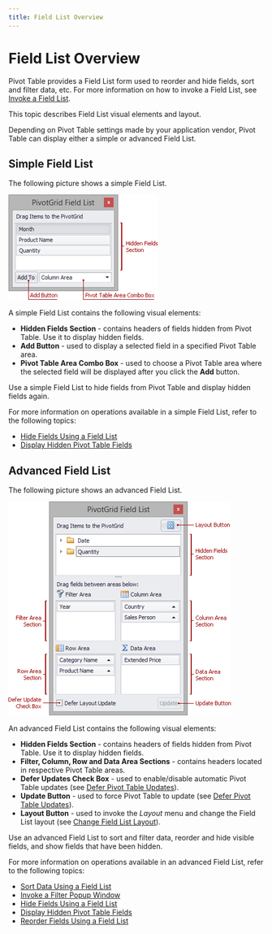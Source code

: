```yaml
---
title: Field List Overview
---
```

# Field List Overview
Pivot Table provides a Field List form used to reorder and hide fields, sort and filter data, etc. For more information on how to invoke a Field List, see [Invoke a Field List](../../../interface-elements-for-desktop/articles/pivot-table/field-list/invoke-a-field-list.md).

This topic describes Field List visual elements and layout.

Depending on Pivot Table settings made by your application vendor, Pivot Table can display either a simple or advanced Field List.

## Simple Field List
The following picture shows a simple Field List.

![EU_XtraPivotGrid_FieldListSimpleOverview](../../images/Img13532.png)

A simple Field List contains the following visual elements:
* **Hidden Fields Section** - contains headers of fields hidden from Pivot Table. Use it to display hidden fields.
* **Add Button** - used to display a selected field in a specified Pivot Table area.
* **Pivot Table Area Combo Box** - used to choose a Pivot Table area where the selected field will be displayed after you click the **Add** button.

Use a simple Field List to hide fields from Pivot Table and display hidden fields again.

For more information on operations available in a simple Field List, refer to the following topics:
* [Hide Fields Using a Field List](../../../interface-elements-for-desktop/articles/pivot-table/layout-customization/hide-fields/hide-fields-using-a-field-list.md)
* [Display Hidden Pivot Table Fields](../../../interface-elements-for-desktop/articles/pivot-table/layout-customization/display-hidden-pivot-table-fields.md)

## Advanced Field List
The following picture shows an advanced Field List.

![EU_XtraPivotGrid_FieldListExcelOverview](../../images/Img13533.png)

An advanced Field List contains the following visual elements:
* **Hidden Fields Section** - contains headers of fields hidden from Pivot Table. Use it to display hidden fields.
* **Filter, Column, Row and Data Area Sections** - contains headers located in respective Pivot Table areas.
* **Defer Updates Check Box** - used to enable/disable automatic Pivot Table updates (see [Defer Pivot Table Updates](../../../interface-elements-for-desktop/articles/pivot-table/field-list/defer-pivot-table-updates.md)).
* **Update Button** - used to force Pivot Table to update (see [Defer Pivot Table Updates](../../../interface-elements-for-desktop/articles/pivot-table/field-list/defer-pivot-table-updates.md)).
* **Layout Button** - used to invoke the _Layout_ menu and change the Field List layout (see [Change Field List Layout](../../../interface-elements-for-desktop/articles/pivot-table/field-list/change-field-list-layout.md)).

Use an advanced Field List to sort and filter data, reorder and hide visible fields, and show fields that have been hidden.

For more information on operations available in an advanced Field List, refer to the following topics:
* [Sort Data Using a Field List](../../../interface-elements-for-desktop/articles/pivot-table/data-presentation/sort-data/sort-data-using-a-field-list.md)
* [Invoke a Filter Popup Window](../../../interface-elements-for-desktop/articles/pivot-table/data-presentation/filter-data/filter-data-by-field-values/invoke-a-filter-popup-window.md)
* [Hide Fields Using a Field List](../../../interface-elements-for-desktop/articles/pivot-table/layout-customization/hide-fields/hide-fields-using-a-field-list.md)
* [Display Hidden Pivot Table Fields](../../../interface-elements-for-desktop/articles/pivot-table/layout-customization/display-hidden-pivot-table-fields.md)
* [Reorder Fields Using a Field List](../../../interface-elements-for-desktop/articles/pivot-table/layout-customization/reorder-fields/reorder-fields-using-a-field-list.md)
